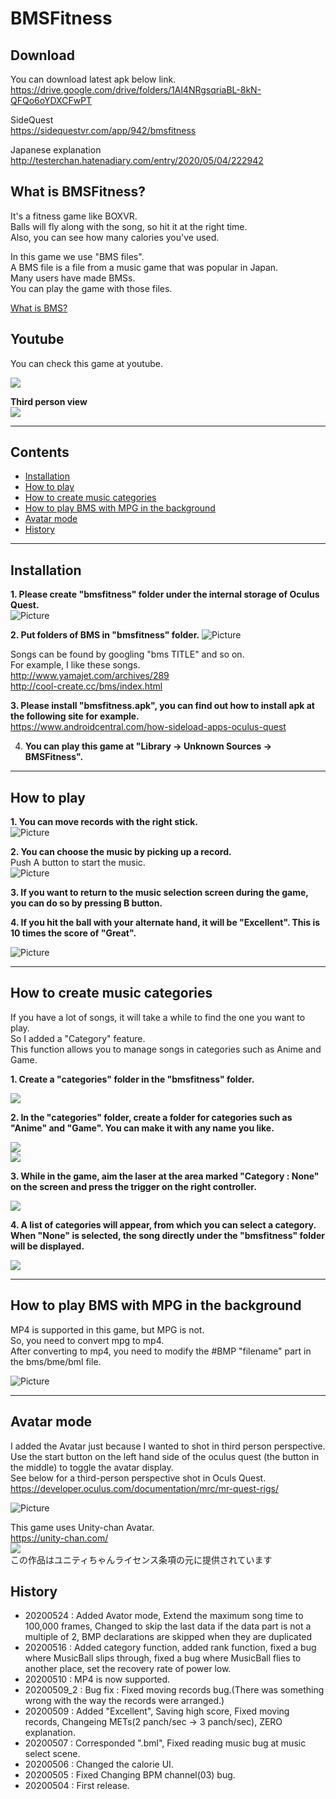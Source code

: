 # BMSFitness
## Download
You can download latest apk below link.  
<https://drive.google.com/drive/folders/1Al4NRgsqriaBL-8kN-QFQo6oYDXCFwPT>  

SideQuest  
<https://sidequestvr.com/app/942/bmsfitness>  
  

Japanese explanation  
<http://testerchan.hatenadiary.com/entry/2020/05/04/222942>
  

## What is BMSFitness?
It's a fitness game like BOXVR.  
Balls will fly along with the song, so hit it at the right time.  
Also, you can see how many calories you've used.

In this game we use "BMS files".  
A BMS file is a file from a music game that was popular in Japan.  
Many users have made BMSs.  
You can play the game with those files.  

[What is BMS?](https://fileinfo.com/extension/bms)  

## Youtube
You can check this game at youtube.  

[![](https://img.youtube.com/vi/QlTms1lmWTw/0.jpg)](https://www.youtube.com/watch?v=QlTms1lmWTw)
  
**Third person view**  
[![](https://img.youtube.com/vi/HZk35F2jPxk/0.jpg)](https://www.youtube.com/watch?v=HZk35F2jPxk)

* * *  
  
## Contents  
- [Installation](#Installation)  
- [How to play](#How-to-play)
- [How to create music categories](#How-to-create-music-categories)
- [How to play BMS with MPG in the background](#How-to-play-BMS-with-MPG-in-the-background)
- [Avatar mode](#Avatar-mode)
- [History](#History)
  
* * *
  
## Installation  
**1. Please create "bmsfitness" folder under the internal storage of Oculus Quest.**  
![Picture](https://cdn-ak.f.st-hatena.com/images/fotolife/m/m_training/20200504/20200504211600.png)  
  
  

**2. Put folders of BMS in "bmsfitness" folder.**
![Picture](https://cdn-ak.f.st-hatena.com/images/fotolife/m/m_training/20200504/20200504211651.png)  

Songs can be found by googling "bms TITLE" and so on.  
For example, I like these songs.  
<http://www.yamajet.com/archives/289>  
<http://cool-create.cc/bms/index.html>  

  

**3. Please install "bmsfitness.apk", you can find out how to install apk at the following site for example.**  
<https://www.androidcentral.com/how-sideload-apps-oculus-quest>  

4. **You can play this game at "Library -> Unknown Sources -> BMSFitness".** 
  

* * *
  

## How to play
**1. You can move records with the right stick.**  
![Picture](https://cdn-ak.f.st-hatena.com/images/fotolife/m/m_training/20200504/20200504212801.jpg)  
  
  

**2. You can choose the music by picking up a record.**  
Push A button to start the music.  
![Picture](https://cdn-ak.f.st-hatena.com/images/fotolife/m/m_training/20200504/20200504212839.jpg)
  


**3. If you want to return to the music selection screen during the game, you can do so by pressing B button.**

**4. If you hit the ball with your alternate hand, it will be "Excellent". This is 10 times the score of "Great".**


![Picture](https://cdn-ak.f.st-hatena.com/images/fotolife/m/m_training/20200509/20200509144510.jpg)  
  

* * *
  
## How to create music categories
If you have a lot of songs, it will take a while to find the one you want to play.  
So I added a "Category" feature.    
This function allows you to manage songs in categories such as Anime and Game.  

**1. Create a "categories" folder in the "bmsfitness" folder.**  
  
![](https://cdn-ak.f.st-hatena.com/images/fotolife/m/m_training/20200516/20200516082723.png)  
  

**2. In the "categories" folder, create a folder for categories such as "Anime" and "Game". You can make it with any name you like.**   
  
![](https://cdn-ak.f.st-hatena.com/images/fotolife/m/m_training/20200516/20200516082844.png)  
![](https://cdn-ak.f.st-hatena.com/images/fotolife/m/m_training/20200516/20200516090153.png)  
  

**3. While in the game, aim the laser at the area marked "Category : None" on the screen and press the trigger on the right controller.**  
  
![](https://cdn-ak.f.st-hatena.com/images/fotolife/m/m_training/20200516/20200516083012.png)  
  

**4. A list of categories will appear, from which you can select a category. When "None" is selected, the song directly under the "bmsfitness" folder will be displayed.**  
  
![](https://cdn-ak.f.st-hatena.com/images/fotolife/m/m_training/20200516/20200516083112.jpg)
  
* * *
  
## How to play BMS with MPG in the background  
MP4 is supported in this game, but MPG is not.  
So, you need to convert mpg to mp4.  
After converting to mp4, you need to modify the #BMP "filename" part in the bms/bme/bml file.  
  
![Picture](https://cdn-ak.f.st-hatena.com/images/fotolife/m/m_training/20200510/20200510095659.png)

* * *

## Avatar mode  
I added the Avatar just because I wanted to shot in third person perspective.  
Use the start button on the left hand side of the oculus quest (the button in the middle) to toggle the avatar display.  
See below for a third-person perspective shot in Oculs Quest.  
<https://developer.oculus.com/documentation/mrc/mr-quest-rigs/>  
  
![Picture](https://cdn-ak.f.st-hatena.com/images/fotolife/m/m_training/20200524/20200524121446.png)
  
This game uses Unity-chan Avatar.  
<https://unity-chan.com/>  
![](https://unity-chan.com/images/imageLicenseLogo.png)  
この作品はユニティちゃんライセンス条項の元に提供されています
  

## History
- 20200524 : Added Avator mode, Extend the maximum song time to 100,000 frames, Changed to skip the last data if the data part is not a multiple of 2, BMP declarations are skipped when they are duplicated
- 20200516 : Added category function, added rank function, fixed a bug where MusicBall slips through, fixed a bug where MusicBall flies to another place, set the recovery rate of power low.
- 20200510 : MP4 is now supported.
- 20200509_2 : Bug fix : Fixed moving records bug.(There was something wrong with the way the records were arranged.)
- 20200509 : Added "Excellent", Saving high score, Fixed moving records, Changeing METs(2 panch/sec -> 3 panch/sec), ZERO explanation.
- 20200507 : Corresponded ".bml", Fixed reading music bug at music select scene.
- 20200506 : Changed the calorie UI.
- 20200505 : Fixed Changing BPM channel(03) bug. 
- 20200504 : First release.